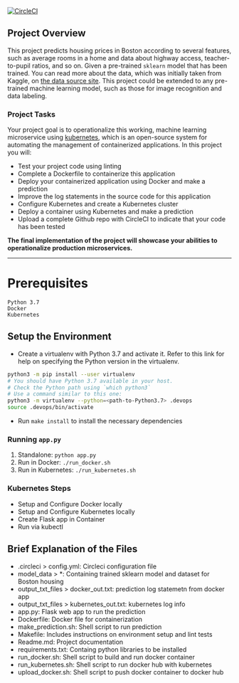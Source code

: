 [![CircleCI](https://dl.circleci.com/status-badge/img/gh/Clementol/machine-learning-ops/tree/main.svg?style=svg)](https://dl.circleci.com/status-badge/redirect/gh/Clementol/machine-learning-ops/tree/main)

## Project Overview

  This project predicts housing prices in Boston according to several features, such as average rooms in a home and data about highway access, teacher-to-pupil ratios, and so on. Given a pre-trained `sklearn` model that has been trained.  You can read more about the data, which was initially taken from Kaggle, on [the data source site](https://www.kaggle.com/c/boston-housing). This project could be extended to any pre-trained machine learning model, such as those for image recognition and data labeling.

### Project Tasks

Your project goal is to operationalize this working, machine learning microservice using [kubernetes](https://kubernetes.io/), which is an open-source system for automating the management of containerized applications. In this project you will:
* Test your project code using linting
* Complete a Dockerfile to containerize this application
* Deploy your containerized application using Docker and make a prediction
* Improve the log statements in the source code for this application
* Configure Kubernetes and create a Kubernetes cluster
* Deploy a container using Kubernetes and make a prediction
* Upload a complete Github repo with CircleCI to indicate that your code has been tested


**The final implementation of the project will showcase your abilities to operationalize production microservices.**

---
# Prerequisites
```
Python 3.7
Docker
Kubernetes
```

## Setup the Environment

* Create a virtualenv with Python 3.7 and activate it. Refer to this link for help on specifying the Python version in the virtualenv. 
```bash
python3 -m pip install --user virtualenv
# You should have Python 3.7 available in your host. 
# Check the Python path using `which python3`
# Use a command similar to this one:
python3 -m virtualenv --python=<path-to-Python3.7> .devops
source .devops/bin/activate
```
* Run `make install` to install the necessary dependencies

### Running `app.py`

1. Standalone:  `python app.py`
2. Run in Docker:  `./run_docker.sh`
3. Run in Kubernetes:  `./run_kubernetes.sh`

### Kubernetes Steps

* Setup and Configure Docker locally
* Setup and Configure Kubernetes locally
* Create Flask app in Container
* Run via kubectl

## Brief Explanation of the Files 
* .circleci > config.yml: Circleci configuration file
* model_data > *: Containing trained sklearn model and dataset for Boston housing
* output_txt_files > docker_out.txt:  prediction log statemetn from docker app
* output_txt_files > kubernetes_out.txt: kubernetes log info
* app.py: Flask web app to run the prediction
* Dockerfile: Docker file for containerization
* make_prediction.sh: Shell script to run prediction
* Makefile: Includes instructions on environment setup and lint tests
* Readme.md: Project documentation
* requirements.txt: Containg python libraries to be installed
* run_docker.sh: Shell script to build and run docker container
* run_kubernetes.sh: Shell script to run docker hub with kubernetes
* upload_docker.sh: Shell script to push docker container to docker hub